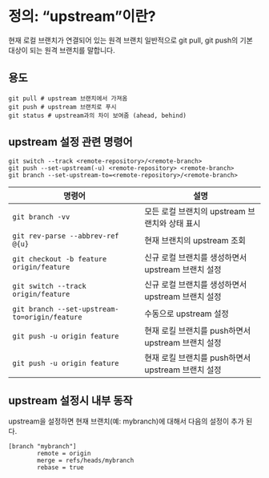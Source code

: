 # 정의: “upstream”이란?

현재 로컬 브랜치가 연결되어 있는 원격 브랜치
일반적으로 git pull, git push의 기본 대상이 되는 원격 브랜치를 말합니다.

## 용도

```text
git pull # upstream 브랜치에서 가져옴
git push # upstream 브랜치로 푸시
git status # upstream과의 차이 보여줌 (ahead, behind)
```

## upstream 설정 관련 명령어

```text
git switch --track <remote-repository>/<remote-branch>  
git push --set-upstream(-u) <remote-repository> <remote-branch>
git branch --set-upstream-to=<remote-repository>/<remote-branch>  
```

| 명령어 | 설명 |
| --- | --- |
| `git branch -vv`                               | 모든 로컬 브랜치의 upstream 브랜치와 상태 표시 |
| `git rev-parse --abbrev-ref @{u}`              | 현재 브랜치의 upstream 조회 |
| `git checkout -b feature origin/feature`       | 신규 로컬 브랜치를 생성하면서 upstream 브랜치 설정 |
| `git switch --track origin/feature`            | 신규 로컬 브랜치를 생성하면서 upstream 브랜치 설정 |
| `git branch --set-upstream-to=origin/feature`  | 수동으로 upstream 설정 |
| `git push -u origin feature`                   | 현재 로킬 브랜치를 push하면서 upstream 브랜치 설정 |
| `git push -u origin feature`                   | 현재 로킬 브랜치를 push하면서 upstream 브랜치 설정 |

## upstream 설정시 내부 동작

upstream을 설정하면 현재 브랜치(예: mybranch)에 대해서 다음의 설정이 추가 된다.

```text
[branch "mybranch"]
        remote = origin
        merge = refs/heads/mybranch
        rebase = true
```
